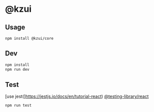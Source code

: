 # @kzui

## Usage

```
npm install @kzui/core
```

## Dev

```sh
npm install
npm run dev
```

## Test

[use jest(]https://jestjs.io/docs/en/tutorial-react)
[@testing-library/react](https://www.npmjs.com/package/@testing-library/react)

`npm run test`